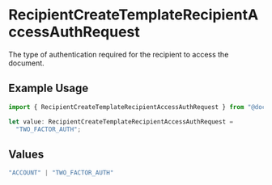 # RecipientCreateTemplateRecipientAccessAuthRequest

The type of authentication required for the recipient to access the document.

## Example Usage

```typescript
import { RecipientCreateTemplateRecipientAccessAuthRequest } from "@documenso/sdk-typescript/models/operations";

let value: RecipientCreateTemplateRecipientAccessAuthRequest =
  "TWO_FACTOR_AUTH";
```

## Values

```typescript
"ACCOUNT" | "TWO_FACTOR_AUTH"
```